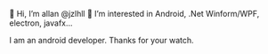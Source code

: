 👋 Hi, I’m allan @jzlhll
👀 I’m interested in Android, .Net Winform/WPF, electron, javafx...

I am an android developer. 
Thanks for your watch.
